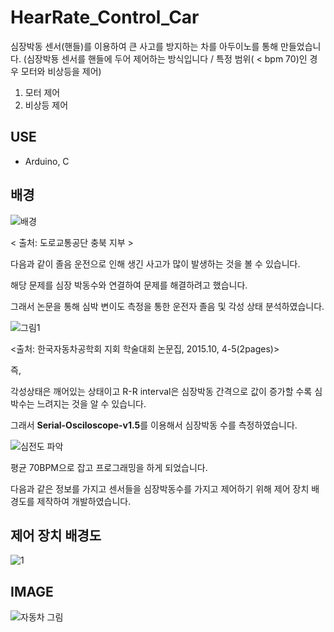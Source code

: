 # HearRate_Control_Car
심장박동 센서(핸들)를 이용하여 큰 사고를 방지하는 차를 아두이노를 통해 만들었습니다.
(심장박둉 센서를 핸들에 두어 제어하는 방식입니다 / 특정 범위( < bpm 70)인 경우 모터와 비상등을 제어)

1. 모터 제어
2. 비상등 제어

## USE
- Arduino, C



## 배경

![배경](https://user-images.githubusercontent.com/53526987/150732044-81887812-d594-4b25-ad9a-28940f7337e9.jpg)

< 출처: 도로교통공단 충북 지부 >

다음과 같이 졸음 운전으로 인해 생긴 사고가 많이 발생하는 것을 볼 수 있습니다.

해당 문제를 심장 박동수와 연결하여 문제를 해결하려고 했습니다.

그래서 논문을 통해 심박 변이도 측정을 통한 운전자 졸음 및 각성 상태 분석하였습니다.

![그림1](https://user-images.githubusercontent.com/53526987/150732424-7eacd1f4-6d8c-4efd-a273-194f65062264.png)

<출처: 한국자동차공학회 지회 학술대회 논문집, 2015.10, 4-5(2pages)>

즉,

각성상태은 깨어있는 상태이고 R-R interval은 심장박동 간격으로 값이 증가할 수록 심박수는 느려지는 것을 알 수 있습니다.

그래서 **Serial-Osciloscope-v1.5**를 이용해서 심장박동 수를 측정하였습니다.

![심전도 파악](https://user-images.githubusercontent.com/53526987/150732031-1f9ad341-f351-4947-b95a-16b52f0380f6.PNG)

평균 70BPM으로 잡고 프로그래밍을 하게 되었습니다.

다음과 같은 정보를 가지고 센서들을 심장박동수를 가지고 제어하기 위해 제어 장치 배경도를 제작하여 개발하였습니다.



## 제어 장치 배경도

![1](https://user-images.githubusercontent.com/53526987/150732021-45f36672-10a2-48b7-849b-468d44fe5c1e.PNG)





## IMAGE
![자동차 그림](https://user-images.githubusercontent.com/53526987/150733486-fb687a6f-893f-4790-bb81-337bf8b6fcfa.png)

